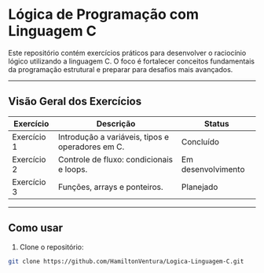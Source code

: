 # Lógica de Programação com Linguagem C

Este repositório contém exercícios práticos para desenvolver o raciocínio lógico utilizando a linguagem C. O foco é fortalecer conceitos fundamentais da programação estrutural e preparar para desafios mais avançados.

---

## Visão Geral dos Exercícios

| Exercício      | Descrição                                         | Status       |
|----------------|--------------------------------------------------|--------------|
| Exercício 1    | Introdução a variáveis, tipos e operadores em C. | Concluído    |
| Exercício 2    | Controle de fluxo: condicionais e loops.         | Em desenvolvimento |
| Exercício 3    | Funções, arrays e ponteiros.                      | Planejado    |

---

## Como usar

1. Clone o repositório:

```bash
git clone https://github.com/HamiltonVentura/Logica-Linguagem-C.git
